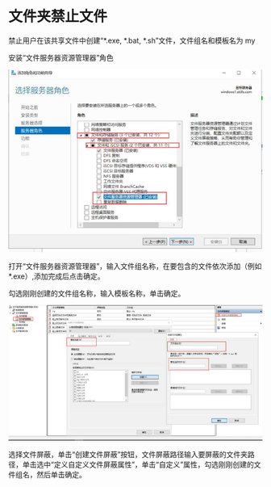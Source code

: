 # 文件夹禁止文件

 禁止用户在该共享文件中创建“*.exe, *.bat, *.sh”文件，文件组名和模板名为 my

安装“文件服务器资源管理器”角色

![图形用户界面, 应用程序  描述已自动生成](images/%E6%96%87%E4%BB%B6%E5%A4%B9%E7%AD%96%E7%95%A5.assets/clip_image008.jpg)

 

打开“文件服务器资源管理器”，输入文件组名称，在要包含的文件依次添加（例如*.exe）,添加完成后点击确定。

 

勾选刚刚创建的文件组名称，输入模板名称，单击确定。

![img](images/%E6%96%87%E4%BB%B6%E5%A4%B9%E7%AD%96%E7%95%A5.assets/clip_image010.jpg)

 

选择文件屏蔽，单击“创建文件屏蔽”按钮，文件屏蔽路径输入要屏蔽的文件夹路径，单击选中“定义自定义文件屏蔽属性”，单击“自定义”属性，勾选刚刚创建的文件组名，然后单击确定。
